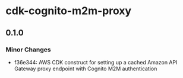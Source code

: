 # cdk-cognito-m2m-proxy

## 0.1.0

### Minor Changes

- f36e344: AWS CDK construct for setting up a cached Amazon API Gateway proxy endpoint with Cognito M2M authentication
